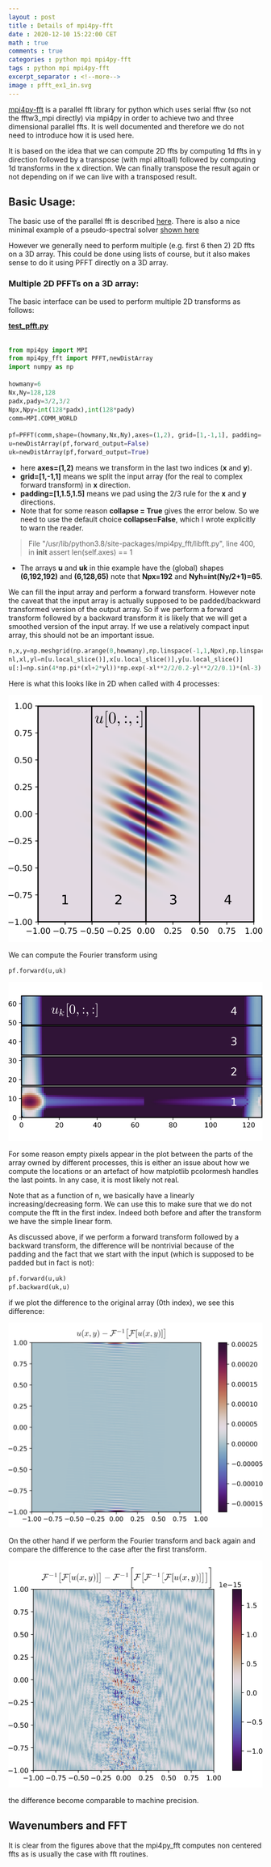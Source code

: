 ```yaml
---
layout : post
title : Details of mpi4py-fft
date : 2020-12-10 15:22:00 CET
math : true
comments : true
categories : python mpi mpi4py-fft
tags : python mpi mpi4py-fft
excerpt_separator : <!--more-->
image : pfft_ex1_in.svg
---
```


[mpi4py-fft](https://mpi4py-fft.readthedocs.io) is a parallel fft library for python which uses serial fftw (so not the fftw3_mpi directly) via mpi4py in order to achieve two and three dimensional parallel ffts. It is well documented and therefore we do not need to introduce how it is used here.

It is based on the idea that we can compute 2D ffts by computing 1d ffts in y direction followed by a transpose (with mpi alltoall) followed by computing 1d transforms in the x direction. We can finally transpose the result again or not depending on if we can live with a transposed result.

<!--more-->

## Basic Usage:

The basic use of the parallel fft is described [here](https://mpi4py-fft.readthedocs.io/en/latest/parallel.html). There is also a nice minimal example of a pseudo-spectral solver [shown here](https://bitbucket.org/mpi4py/mpi4py-fft/src/master/examples/spectral_dns_solver.py)

However we generally need to perform multiple (e.g. first 6 then 2) 2D ffts on a 3D array. This could be done using lists of course, but it also makes sense to do it using PFFT directly on a 3D array.

### Multiple 2D PFFTs on a 3D array:

The basic interface can be used to perform multiple 2D transforms as follows:

[**test_pfft.py**](https://github.com/gurcani/gurcani.github.io/blob/master/assets/examples/test_pfft.py)

```py

from mpi4py import MPI
from mpi4py_fft import PFFT,newDistArray
import numpy as np

howmany=6
Nx,Ny=128,128
padx,pady=3/2,3/2
Npx,Npy=int(128*padx),int(128*pady)
comm=MPI.COMM_WORLD

pf=PFFT(comm,shape=(howmany,Nx,Ny),axes=(1,2), grid=[1,-1,1], padding=[1,1.5,1.5],collapse=False)
u=newDistArray(pf,forward_output=False)
uk=newDistArray(pf,forward_output=True)

```

- here **axes=(1,2)** means we transform in the last two indices (**x** and **y**).
- **grid=[1,-1,1]** means we split the input array (for the real to complex forward transform) in **x** direction.
- **padding=[1,1.5,1.5]** means we pad using the 2/3 rule for the **x** and **y** directions.
- Note that for some reason **collapse = True** gives the error below. So we need to use the default choice **collapse=False**, which I wrote explicitly to warn the reader.

 >File "/usr/lib/python3.8/site-packages/mpi4py_fft/libfft.py", line 400, in __init__
 >assert len(self.axes) == 1

- The arrays **u** and **uk** in thie example have the (global) shapes **(6,192,192)** and **(6,128,65)** note that **Npx=192** and **Nyh=int(Ny/2+1)=65**.

We can fill the input array and perform a forward transform. However note the caveat that the input array is actually supposed to be padded/backward transformed version of the output array. So if we perform
a forward transform followed by a backward transform it is likely that we will get a smoothed version of the input array. If we use a relatively compact input array, this should not be an important issue.

```py
n,x,y=np.meshgrid(np.arange(0,howmany),np.linspace(-1,1,Npx),np.linspace(-1,1,Npy),indexing='ij')
nl,xl,yl=n[u.local_slice()],x[u.local_slice()],y[u.local_slice()]
u[:]=np.sin(4*np.pi*(xl+2*yl))*np.exp(-xl**2/2/0.2-yl**2/2/0.1)*(nl-3)
```

Here is what this looks like in 2D when called with 4 processes:

[![pfft_ex1_in](/assets/images/pfft_ex1_in.svg)]((/assets/images/pfft_ex1_in.svg))

We can compute the Fourier transform using

```py
pf.forward(u,uk)
```

[![pfft_ex1_in](/assets/images/pfft_ex1_out.svg)]((/assets/images/pfft_ex1_out.svg))

For some reason empty pixels appear in the plot between the parts of the array owned by different processes, this is either an issue about how we compute the locations or an artefact of how matplotlib pcolormesh handles the last points. In any case, it is most likely not real.

Note that as a function of n, we basically have a linearly increasing/decreasing form. We can use this to make sure that we do not compute the fft in the first index. Indeed both before and after the transform we have the simple linear form.

As discussed above, if we perform a forward transform followed by a backward transform, the difference will be nontrivial because of the padding and the fact that we start with the input (which is supposed to be padded but in fact is not):

```py
pf.forward(u,uk)
pf.backward(uk,u)
```
if we plot the difference to the original array (0th index), we see this difference:

[![pfft_ex1_in](/assets/images/pfft_diff1.svg)]((/assets/images/pfft_diff1.svg))

On the other hand if we perform the Fourier transform and back again and compare the difference to the case after the first transform.

[![pfft_ex1_in](/assets/images/pfft_diff2.svg)]((/assets/images/pfft_diff2.svg))

the difference become comparable to machine precision.

## Wavenumbers and FFT

It is clear from the figures above that the mpi4py_fft computes non centered ffts as is usually the case with fft routines. 

<!---
However it seems that it uses a slightly different convention than the **numpy.fft.fftshift** maybe related to how it handles the nyquist mode. For example if we use the usual convention of numpy fft's **fftshift** routine applied to a standard arange from 0 to **Nx=128** we get:

```
[ 64 65 ... 126 127 0 1 ... 62 63]
```

however if we plot the **uk** that we compute above and apply this shift we find that the first pixel is actually wrapped aroun. The correct form seems to be

```py
inds2=np.r_[int(Nx/2)+1:Nx,0:int(Nx/2)+1]
```

which actually gives:

```
[ 65 66 ... 126 127 0 1 ... 63 64]
```

This puts the zero at a symmetric middle of the range if we drop the last element (i.e. the nyquist mode). All this, means that the wavenumbers can be written as:

```
kx=np.r_[0:int(Nx/2)+1,-int(Nx/2)+1:0]*dkx
ky=np.arange(0:int(Ny/2+1))*dky
```
-->